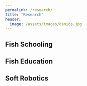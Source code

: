 ```yaml
---
permalink: /research/
title: "Research"
header:
  image: /assets/images/danios.jpg
---
```


## Fish Schooling

## Fish Education

## Soft Robotics  